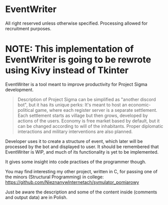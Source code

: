 # EventWriter
All right reserved unless otherwise specified. Processing allowed for recruitment purposes.

# NOTE: This implementation of EventWriter is going to be rewrote using Kivy instead of Tkinter

EventWriter is a tool meant to improve productivity for Project Sigma development.

> Description of Project Sigma can be simplified as "another discord bot", but it has its unique perks:
> It's meant to host an economic-political game, where each register server is a separate settlement.
> Each settlement starts as village but then grows, developed by actions of the users.
> Economy is free market based by default, but it can be changed according to will of the inhabitants.
> Proper diplomatic interactions and military interventions are also planned.

Developer uses it to create a structure of event, which later will be processed by the bot and displayed to user.
It should be remembered that EventWriter is WIP, and much of its functionality is yet to be implemented.

It gives some insight into code practises of the programmer though.



You may find interesting my other project, written in C, for passing one of the minors (Structural Programming) in college:
https://github.com/NieznanywInternetach/symulator_pomiarowy

Just be aware the description and some of the content inside (comments and output data) are in Polish.
